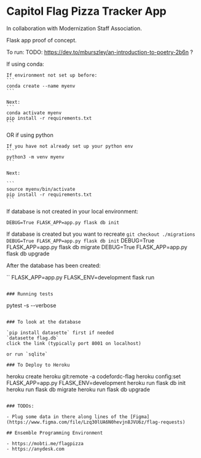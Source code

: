 # Capitol Flag Pizza Tracker App

In collaboration with Modernization Staff Association.

Flask app proof of concept.

To run:
TODO: https://dev.to/mburszley/an-introduction-to-poetry-2b6n ?

If using conda:

    If environment not set up before:
    ```
    conda create --name myenv
    ```

    Next:
    ```
    conda activate myenv
    pip install -r requirements.txt
    ```

OR if using python

    If you have not already set up your python env
    ```
    python3 -m venv myenv
    ```

    Next:

    ```
    source myenv/bin/activate
    pip install -r requirements.txt
    ```

If database is not created in your local environment:

`DEBUG=True FLASK_APP=app.py flask db init`

If database is created but you want to recreate
`git checkout ./migrations`
`DEBUG=True FLASK_APP=app.py flask db init`
DEBUG=True FLASK_APP=app.py flask db migrate
DEBUG=True FLASK_APP=app.py flask db upgrade

After the database has been created:

``
FLASK_APP=app.py FLASK_ENV=development flask run

```

### Running tests

```

pytest -s --verbose

```

### To look at the database

`pip install datasette` first if needed
`datasette flag.db`
click the link (typically port 8001 on localhost)

or run `sqlite`

### To Deploy to Heroku
```

heroku create 
heroku git:remote -a codefordc-flag
heroku config:set FLASK_APP=app.py FLASK_ENV=development
heroku run flask db init
heroku run flask db migrate
heroku run flask db upgrade

```

### TODOs:

- Plug some data in there along lines of the [Figma](https://www.figma.com/file/Lzq30lUA6N0hevjn8JVU6z/flag-requests)

## Ensemble Programming Environment

- https://mobti.me/flagpizza
- https://anydesk.com

```

```

```
